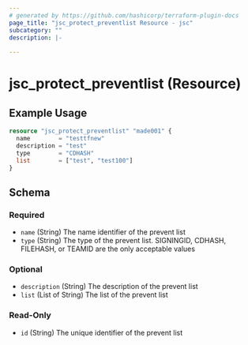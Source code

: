 ```yaml
---
# generated by https://github.com/hashicorp/terraform-plugin-docs
page_title: "jsc_protect_preventlist Resource - jsc"
subcategory: ""
description: |-
  
---
```


# jsc_protect_preventlist (Resource)



## Example Usage

```terraform
resource "jsc_protect_preventlist" "made001" {
  name        = "testtfnew"
  description = "test"
  type        = "CDHASH"
  list        = ["test", "test100"]
}
```

<!-- schema generated by tfplugindocs -->
## Schema

### Required

- `name` (String) The name identifier of the prevent list
- `type` (String) The type of the prevent list. SIGNINGID, CDHASH, FILEHASH, or TEAMID are the only acceptable values

### Optional

- `description` (String) The description of the prevent list
- `list` (List of String) The list of the prevent list

### Read-Only

- `id` (String) The unique identifier of the prevent list
